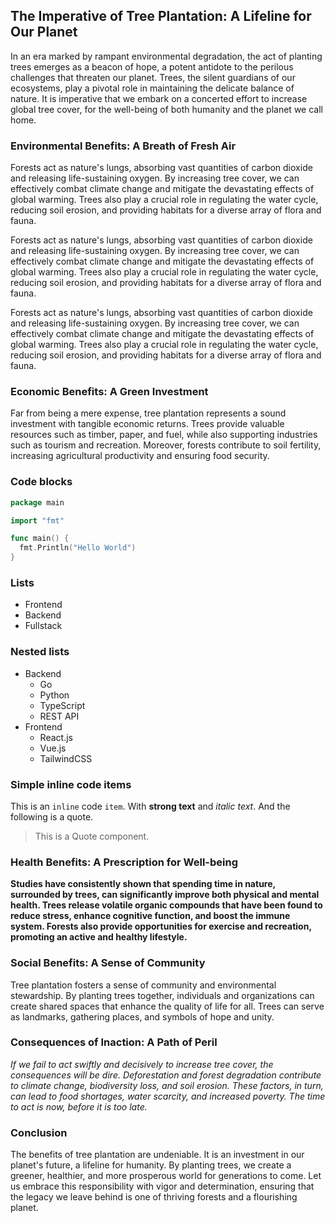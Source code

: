 ## The Imperative of Tree Plantation: A Lifeline for Our Planet

In an era marked by rampant environmental degradation, the act of planting trees emerges as a beacon of hope, a potent antidote to the perilous challenges that threaten our planet. Trees, the silent guardians of our ecosystems, play a pivotal role in maintaining the delicate balance of nature. It is imperative that we embark on a concerted effort to increase global tree cover, for the well-being of both humanity and the planet we call home.

### Environmental Benefits: A Breath of Fresh Air

Forests act as nature's lungs, absorbing vast quantities of carbon dioxide and releasing life-sustaining oxygen. By increasing tree cover, we can effectively combat climate change and mitigate the devastating effects of global warming. Trees also play a crucial role in regulating the water cycle, reducing soil erosion, and providing habitats for a diverse array of flora and fauna.

Forests act as nature's lungs, absorbing vast quantities of carbon dioxide and releasing life-sustaining oxygen. By increasing tree cover, we can effectively combat climate change and mitigate the devastating effects of global warming. Trees also play a crucial role in regulating the water cycle, reducing soil erosion, and providing habitats for a diverse array of flora and fauna.

Forests act as nature's lungs, absorbing vast quantities of carbon dioxide and releasing life-sustaining oxygen. By increasing tree cover, we can effectively combat climate change and mitigate the devastating effects of global warming. Trees also play a crucial role in regulating the water cycle, reducing soil erosion, and providing habitats for a diverse array of flora and fauna.

### Economic Benefits: A Green Investment

Far from being a mere expense, tree plantation represents a sound investment with tangible economic returns. Trees provide valuable resources such as timber, paper, and fuel, while also supporting industries such as tourism and recreation. Moreover, forests contribute to soil fertility, increasing agricultural productivity and ensuring food security.

### Code blocks

```go
package main

import "fmt"

func main() {
  fmt.Println("Hello World")
}
```

### Lists

- Frontend
- Backend
- Fullstack

### Nested lists

- Backend
  - Go
  - Python
  - TypeScript
  - REST API
- Frontend
  - React.js
  - Vue.js
  - TailwindCSS

### Simple inline code items

This is an `inline` code `item`. With **strong text** and *italic text*. And the following is a quote.
> This is a Quote component.

### Health Benefits: A Prescription for Well-being

**Studies have consistently shown that spending time in nature, surrounded by trees, can significantly improve both physical and mental health. Trees release volatile organic compounds that have been found to reduce stress, enhance cognitive function, and boost the immune system. Forests also provide opportunities for exercise and recreation, promoting an active and healthy lifestyle.**

### Social Benefits: A Sense of Community

Tree plantation fosters a sense of community and environmental stewardship. By planting trees together, individuals and organizations can create shared spaces that enhance the quality of life for all. Trees can serve as landmarks, gathering places, and symbols of hope and unity.

### Consequences of Inaction: A Path of Peril

*If we fail to act swiftly and decisively to increase tree cover, the consequences will be dire. Deforestation and forest degradation contribute to climate change, biodiversity loss, and soil erosion. These factors, in turn, can lead to food shortages, water scarcity, and increased poverty. The time to act is now, before it is too late.*

### Conclusion

The benefits of tree plantation are undeniable. It is an investment in our planet's future, a lifeline for humanity. By planting trees, we create a greener, healthier, and more prosperous world for generations to come. Let us embrace this responsibility with vigor and determination, ensuring that the legacy we leave behind is one of thriving forests and a flourishing planet.
